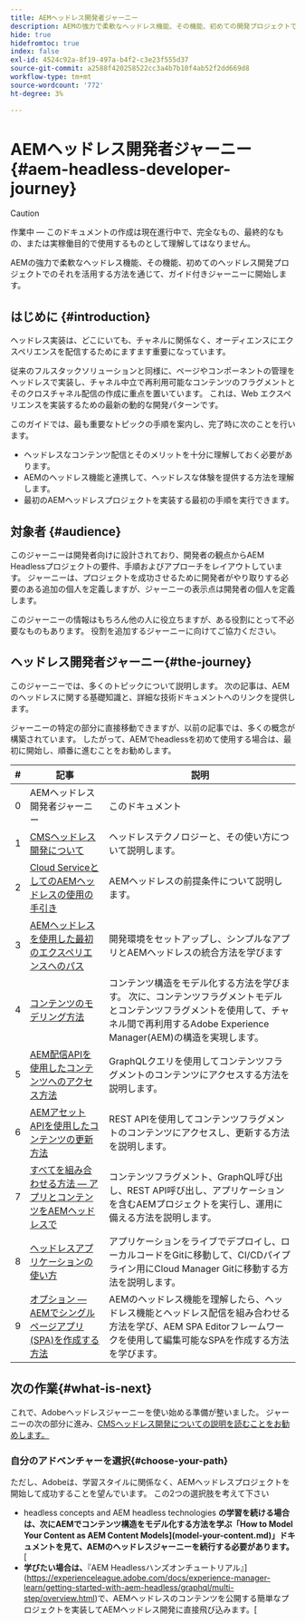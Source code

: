 ```yaml
---
title: AEMヘッドレス開発者ジャーニー
description: AEMの強力で柔軟なヘッドレス機能、その機能、初めての開発プロジェクトでのそれらを活用する方法を通じて、ガイド付きジャーニーに開始します。
hide: true
hidefromtoc: true
index: false
exl-id: 4524c92a-8f19-497a-b4f2-c3e23f555d37
source-git-commit: a2588f420258522cc3a4b7b10f4ab52f2dd669d8
workflow-type: tm+mt
source-wordcount: '772'
ht-degree: 3%

---
```


# AEMヘッドレス開発者ジャーニー{#aem-headless-developer-journey}

>[!CAUTION]
>
>作業中 — このドキュメントの作成は現在進行中で、完全なもの、最終的なもの、または実稼働目的で使用するものとして理解してはなりません。

AEMの強力で柔軟なヘッドレス機能、その機能、初めてのヘッドレス開発プロジェクトでのそれを活用する方法を通じて、ガイド付きジャーニーに開始します。

## はじめに {#introduction}

ヘッドレス実装は、どこにいても、チャネルに関係なく、オーディエンスにエクスペリエンスを配信するためにますます重要になっています。

従来のフルスタックソリューションと同様に、ページやコンポーネントの管理をヘッドレスで実装し、チャネル中立で再利用可能なコンテンツのフラグメントとそのクロスチャネル配信の作成に重点を置いています。 これは、Web エクスペリエンスを実装するための最新の動的な開発パターンです。

このガイドでは、最も重要なトピックの手順を案内し、完了時に次のことを行います。

* ヘッドレスなコンテンツ配信とそのメリットを十分に理解しておく必要があります。
* AEMのヘッドレス機能と連携して、ヘッドレスな体験を提供する方法を理解します。
* 最初のAEMヘッドレスプロジェクトを実装する最初の手順を実行できます。

## 対象者 {#audience}

このジャーニーは開発者向けに設計されており、開発者の観点からAEM Headlessプロジェクトの要件、手順およびアプローチをレイアウトしています。 ジャーニーは、プロジェクトを成功させるために開発者がやり取りする必要のある追加の個人を定義しますが、ジャーニーの表示点は開発者の個人を定義します。

このジャーニーの情報はもちろん他の人に役立ちますが、ある役割にとって不必要なものもあります。 役割を追加するジャーニーに向けてご協力ください。

## ヘッドレス開発者ジャーニー{#the-journey}

このジャーニーでは、多くのトピックについて説明します。 次の記事は、AEMのヘッドレスに関する基礎知識と、詳細な技術ドキュメントへのリンクを提供します。

ジャーニーの特定の部分に直接移動できますが、以前の記事では、多くの概念が構築されています。 したがって、AEMでheadlessを初めて使用する場合は、最初に開始し、順番に進むことをお勧めします。

| # | 記事 | 説明 |
|---|---|---|
| 0 | AEMヘッドレス開発者ジャーニー | このドキュメント |
| 1 | [CMSヘッドレス開発について](learn-about.md) | ヘッドレステクノロジーと、その使い方について説明します。 |
| 2 | [Cloud ServiceとしてのAEMヘッドレスの使用の手引き](getting-started.md) | AEMヘッドレスの前提条件について説明します。 |
| 3 | [AEMヘッドレスを使用した最初のエクスペリエンスへのパス](path-to-first-experience.md) | 開発環境をセットアップし、シンプルなアプリとAEMヘッドレスの統合方法を学びます |
| 4 | [コンテンツのモデリング方法](model-your-content.md) | コンテンツ構造をモデル化する方法を学びます。 次に、コンテンツフラグメントモデルとコンテンツフラグメントを使用して、チャネル間で再利用するAdobe Experience Manager(AEM)の構造を実現します。 |
| 5 | [AEM配信APIを使用したコンテンツへのアクセス方法](access-your-content.md) | GraphQLクエリを使用してコンテンツフラグメントのコンテンツにアクセスする方法を説明します。 |
| 6 | [AEMアセットAPIを使用したコンテンツの更新方法](update-your-content.md) | REST APIを使用してコンテンツフラグメントのコンテンツにアクセスし、更新する方法を説明します。 |
| 7 | [すべてを組み合わせる方法 — アプリとコンテンツをAEMヘッドレスで](put-it-all-together.md) | コンテンツフラグメント、GraphQL呼び出し、REST API呼び出し、アプリケーションを含むAEMプロジェクトを実行し、運用に備える方法を説明します。 |
| 8 | [ヘッドレスアプリケーションの使い方](go-live.md) | アプリケーションをライブでデプロイし、ローカルコードをGitに移動して、CI/CDパイプライン用にCloud Manager Gitに移動する方法を説明します。 |
| 9 | [オプション — AEMでシングルページアプリ(SPA)を作成する方法](create-spa.md) | AEMのヘッドレス機能を理解したら、ヘッドレス機能とヘッドレス配信を組み合わせる方法を学び、AEM SPA Editorフレームワークを使用して編集可能なSPAを作成する方法を学びます。 |

## 次の作業{#what-is-next}

これで、Adobeヘッドレスジャーニーを使い始める準備が整いました。 ジャーニーの次の部分に進み、[CMSヘッドレス開発についての説明を読むことをお勧めします。](learn-about.md)

### 自分のアドベンチャーを選択{#choose-your-path}

ただし、Adobeは、学習スタイルに関係なく、AEMヘッドレスプロジェクトを開始して成功することを望んでいます。 この2つの選択肢を考えて下さい

* headless concepts and AEM headless technologies **の学習を続ける場合は、次にAEMでコンテンツ構造をモデル化する方法を学ぶ「How to Model Your Content as AEM Content Models](model-your-content.md)」ドキュメントを見て、AEMのヘッドレスジャーニーを続行する必要があります。**[
* **学びたい場合は、**『AEM Headlessハンズオンチュートリアル』](https://experienceleague.adobe.com/docs/experience-manager-learn/getting-started-with-aem-headless/graphql/multi-step/overview.html)で、AEMヘッドレスのコンテンツを公開する簡単なプロジェクトを実装してAEMヘッドレス開発に直接飛び込みます。[
